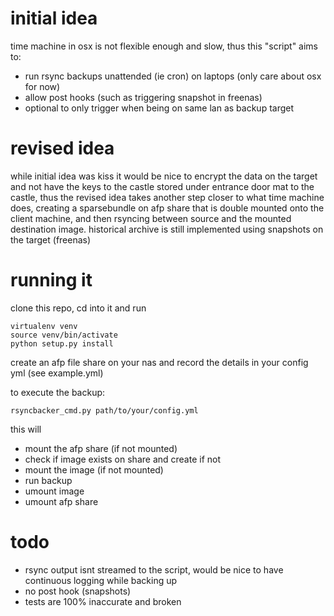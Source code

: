 # initial idea

time machine in osx is not flexible enough and slow, thus this "script" aims to:

* run rsync backups unattended (ie cron) on laptops (only care about osx for now)
* allow post hooks (such as triggering snapshot in freenas)
* optional to only trigger when being on same lan as backup target

# revised idea

while initial idea was kiss it would be nice to encrypt the data on the target and not have the keys
to the castle stored under entrance door mat to the castle, thus the revised idea
takes another step closer to what time machine does, creating a sparsebundle on
afp share that is double mounted onto the client machine, and then rsyncing between source and the mounted
destination image. historical archive is still implemented using snapshots on the target (freenas)

# running it

clone this repo, cd into it and run

```
virtualenv venv
source venv/bin/activate
python setup.py install
```

create an afp file share on your nas and record the details in your config yml (see example.yml)

to execute the backup:

```
rsyncbacker_cmd.py path/to/your/config.yml
```

this will

* mount the afp share (if not mounted)
* check if image exists on share and create if not
* mount the image (if not mounted)
* run backup
* umount image
* umount afp share

# todo

* rsync output isnt streamed to the script, would be nice to have continuous logging while backing up
* no post hook (snapshots)
* tests are 100% inaccurate and broken